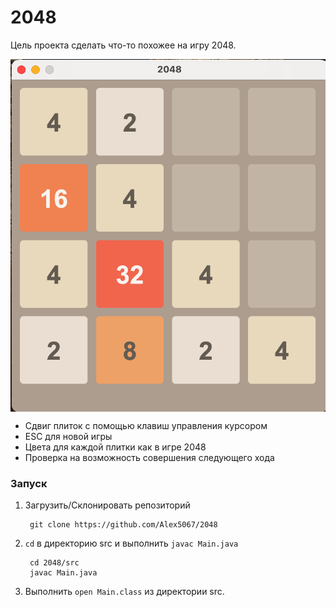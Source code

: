 # 2048

Цель проекта сделать что-то похожее на игру 2048.

<img align="center" src="screen.png" alt="Screenshot of the game" />

* Сдвиг плиток с помощью клавиш управления курсором
* ESC для новой игры
* Цвета для каждой плитки как в игре 2048
* Проверка на возможность совершения следующего хода

### Запуск

1. Загрузить/Склонировать репозиторий

        git clone https://github.com/Alex5067/2048
2. `cd` в директорию src и выполнить `javac Main.java`

        cd 2048/src
        javac Main.java

3.  Выполнить `open Main.class` из директории src.
   

